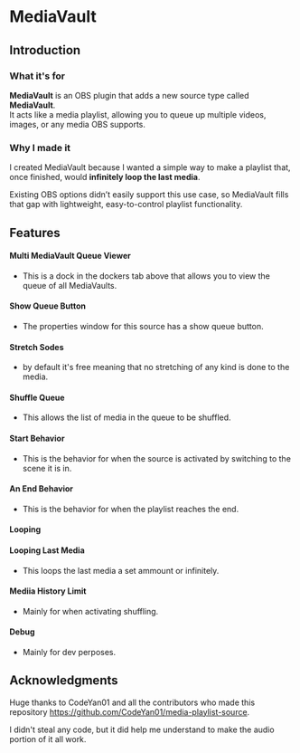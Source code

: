 # MediaVault

## Introduction

### What it's for

**MediaVault** is an OBS plugin that adds a new source type called **MediaVault**.  
It acts like a media playlist, allowing you to queue up multiple videos, images, or any media OBS supports.

### Why I made it

I created MediaVault because I wanted a simple way to make a playlist that, once finished, would **infinitely loop the last media**.

Existing OBS options didn’t easily support this use case, so MediaVault fills that gap with lightweight, easy-to-control playlist functionality.

## Features

#### **Multi MediaVault Queue Viewer**

-   This is a dock in the dockers tab above that allows you to view the queue of all MediaVaults.

#### **Show Queue Button**

-   The properties window for this source has a show queue button.

#### **Stretch Sodes**

-   by default it's free meaning that no stretching of any kind is done to the media.

#### **Shuffle Queue**

-   This allows the list of media in the queue to be shuffled.

#### **Start Behavior**

-   This is the behavior for when the source is activated by switching to the scene it is in.

#### **An End Behavior**

-   This is the behavior for when the playlist reaches the end.

#### **Looping**

#### **Looping Last Media**

-   This loops the last media a set ammount or infinitely.

#### **Mediia History Limit**

-   Mainly for when activating shuffling.

#### **Debug**

-   Mainly for dev perposes.

## Acknowledgments

Huge thanks to CodeYan01 and all the contributors who made this repository https://github.com/CodeYan01/media-playlist-source.

I didn't steal any code, but it did help me understand to make the audio portion of it all work.
